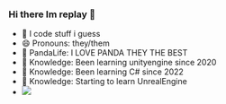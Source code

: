 ### Hi there Im replay 👋
- 🌱 I code stuff i guess
- 😄 Pronouns: they/them
- 🐼 PandaLife: I LOVE PANDA THEY THE BEST
- 🌱 Knowledge: Been learning unityengine since 2020
- 🌱 Knowledge: Been learning C# since 2022
- 🌱 Knowledge: Starting to learn UnrealEngine
- [![](https://github-readme-stats.vercel.app/api?username=Replay-Tag&show_icons=true&card_width=1000&theme=dark#gh-dark-mode-only)](https://github.com/anuraghazra/github-readme-stats#gh-dark-mode-only)

<!--
**Replay-Tag/Replay-Tag** is a ✨ _special_ ✨ repository because its `README.md` (this file) appears on your GitHub profile.

Here are some ideas to get you started:

- 🔭 I’m currently working on ...
- 🌱 I’m currently learning ...
- 👯 I’m looking to collaborate on ...
- 🤔 I’m looking for help with ...
- 💬 Ask me about ...
- 📫 How to reach me: ...
- 😄 Pronouns: ...
- ⚡ Fun fact: ...
-->
